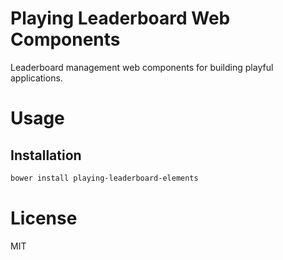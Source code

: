 Playing Leaderboard Web Components
==================================

Leaderboard management web components for building playful applications.

# Usage

## Installation

```bash
bower install playing-leaderboard-elements
```

# License

MIT